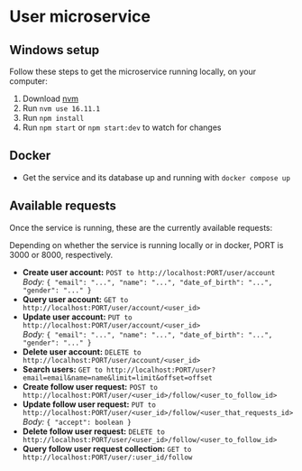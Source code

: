 # User microservice

## Windows setup

Follow these steps to get the microservice running locally, on your computer:

1. Download [nvm](https://github.com/coreybutler/nvm-windows/releases)
2. Run `nvm use 16.11.1`
3. Run `npm install`
4. Run `npm start` or `npm start:dev` to watch for changes

## Docker

- Get the service and its database up and running with `docker compose up`

## Available requests

Once the service is running, these are the currently available requests:

Depending on whether the service is running locally or in docker, PORT is 3000 or 8000, respectively.

- **Create user account:** `POST to http://localhost:PORT/user/account`  
*Body:* `{ "email": "...", "name": "...", "date_of_birth": "...", "gender": "..." }`
- **Query user account:** `GET to http://localhost:PORT/user/account/<user_id>`
- **Update user account:** `PUT to http://localhost:PORT/user/account/<user_id>`  
*Body:* `{ "email": "...", "name": "...", "date_of_birth": "...", "gender": "..." }`
- **Delete user account:** `DELETE to http://localhost:PORT/user/account/<user_id>`
- **Search users:** `GET to http://localhost:PORT/user?email=email&name=name&limit=limit&offset=offset`
- **Create follow user request:** `POST to http://localhost:PORT/user/<user_id>/follow/<user_to_follow_id>`
- **Update follow user request:** `PUT to http://localhost:PORT/user/<user_id>/follow/<user_that_requests_id>`  
*Body:* `{ "accept": boolean }`
- **Delete follow user request:** `DELETE to http://localhost:PORT/user/<user_id>/follow/<user_to_follow_id>`
- **Query follow user request collection:** `GET to http://localhost:PORT/user/:user_id/follow`
